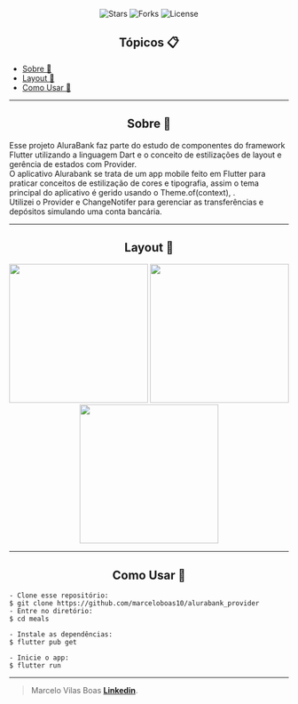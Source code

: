 <p align="center">
  <img src="https://img.shields.io/github/stars/marceloboas10/meals?label=stars&message=MIT&color=000000&labelColor=8257e5" alt="Stars">
  <img src="https://img.shields.io/github/forks/marceloboas10/meals?label=forks&message=MIT&color=000000&labelColor=8257e5" alt="Forks">     
  <img  src="https://img.shields.io/static/v1?label=license&message=MIT&color=000000&labelColor=8257e5" alt="License">

</p>

<h2 align="center">Tópicos 📋</h2>

   <p>
   
   - [Sobre 📖](#sobre-)
   - [Layout 🎨](#layout-)
   - [Como Usar 🤔](#como-usar-)

   </p>

---

<h2 align="center">Sobre 📖</h2>
   
<p>
   Esse projeto AluraBank faz parte do estudo de componentes do framework Flutter utilizando a linguagem Dart e o conceito de estilizações de layout e gerência de estados com Provider. <br>
   O aplicativo Alurabank se trata de um app mobile feito em Flutter para praticar conceitos de estilização de cores e tipografia, assim o tema principal do aplicativo é gerido usando o Theme.of(context), .<br>
   Utilizei o Provider e ChangeNotifer para gerenciar as transferências e depósitos simulando uma conta bancária.<br>
</p>

---


<h2 align="center">Layout 🎨</h2>
<div align="center">
<img src="https://github.com/marceloboas10/alurabank_provider/assets/67197423/e3cfce78-c881-4c37-848e-8ab775ef1a28" width="250px" />
<img src="https://github.com/marceloboas10/alurabank_provider/assets/67197423/f4dc822f-7128-4f6d-aafc-5eaf012ca50b" width="250px" />
<img src="https://github.com/marceloboas10/alurabank_provider/assets/67197423/76951fd3-8c95-4ad1-a7d2-8d45325f6024" width="250px" />
</div>

---



<h2 align="center">Como Usar 🤔</h2>

   ```
   - Clone esse repositório:
   $ git clone https://github.com/marceloboas10/alurabank_provider
   - Entre no diretório:
   $ cd meals

   - Instale as dependências:
   $ flutter pub get

   - Inicie o app: 
   $ flutter run
   ```

---

   >Marcelo Vilas Boas **[Linkedin](https://www.linkedin.com/in/marcelo-henrique-vilas-boas-b73980191/)**.<br> 
